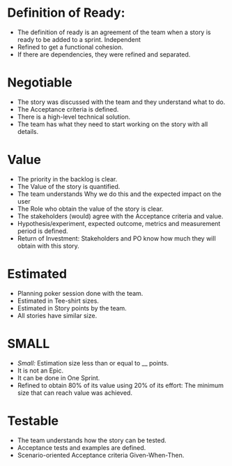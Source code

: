 # Definition of Ready:
- The definition of ready is an agreement of the team when a story is ready to be added to a sprint. 
Independent
- Refined to get a functional cohesion.
- If there are dependencies, they were refined and separated.

# Negotiable
- The story was discussed with the team and they understand what to do.
- The Acceptance criteria is defined.
- There is a high-level technical solution.
- The team has what they need to start working on the story with all details.

# Value
- The priority in the backlog is clear.
- The Value of the story is quantified.
- The team understands Why we do this and the expected impact on the user
- The Role who obtain the value of the story is clear.
- The stakeholders (would) agree with the Acceptance criteria and value.
- Hypothesis/experiment, expected outcome, metrics and measurement period is defined.
- Return of Investment: Stakeholders and PO know how much they will obtain with this story.

# Estimated
- Planning poker session done with the team.
- Estimated in Tee-shirt sizes.
- Estimated in Story points by the team.
- All stories have similar size.

# SMALL
- _Small:_ Estimation size less than or equal to __ points.
- It is not an Epic.
- It can be done in One Sprint.
- Refined to obtain 80% of its value using 20% of its effort: The minimum size that can reach value was achieved. 

# Testable
- The team understands how the story can be tested.
- Acceptance tests and examples are defined.
- Scenario-oriented Acceptance criteria Given-When-Then.
